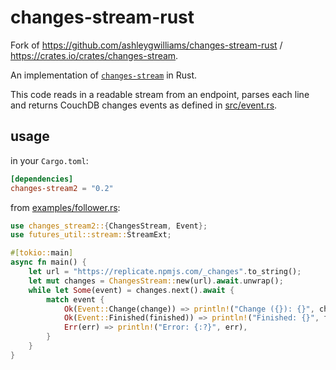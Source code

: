# changes-stream-rust

Fork of https://github.com/ashleygwilliams/changes-stream-rust / https://crates.io/crates/changes-stream.

An implementation of [`changes-stream`](https://github.com/jcrugzz/changes-stream) in Rust.

This code reads in a readable stream from an endpoint, parses each line and returns CouchDB changes events as defined in [src/event.rs](/src/event.rs).


## usage

in your `Cargo.toml`:

```toml
[dependencies]
changes-stream2 = "0.2"
```

from [examples/follower.rs](/examples/follower.rs):

```rust
use changes_stream2::{ChangesStream, Event};
use futures_util::stream::StreamExt;

#[tokio::main]
async fn main() {
    let url = "https://replicate.npmjs.com/_changes".to_string();
    let mut changes = ChangesStream::new(url).await.unwrap();
    while let Some(event) = changes.next().await {
        match event {
            Ok(Event::Change(change)) => println!("Change ({}): {}", change.seq, change.id),
            Ok(Event::Finished(finished)) => println!("Finished: {}", finished.last_seq),
            Err(err) => println!("Error: {:?}", err),
        }
    }
}
```
